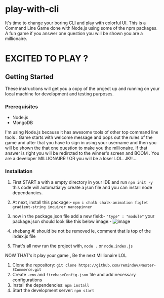 # play-with-cli
It's time to change your boring CLI and play with colorful UI. This is a Command Line Game done with Node.js using some of the npm packages. A fun game if you answer one question you will be shown you are a millionaire.

# EXCITED TO PLAY ?

## Getting Started
These instructions will get you a copy of the project up and running on your local machine for development and testing purposes.
### Prerequisites
- Node.js
- MongoDB

I'm using Node.js because it has awesome tools of other top command line tools .
Game starts with welcome message and pops out the rules of the game and after that you have to sign in using your username and then you will be shown the that one question to make you the millionaire. If that answer is right you will be redircted to the winner's screen and BOOM . You are a developer MILLIONAIRE!! OR you will be a loser LOL. JK!!...
### Installation
 1. First START a with a empty directory in your IDE and run `npm init -y` this code will automatialyy create a json file and you can install node dependancies.
 2. At next, install this package:-  `npm i chalk chalk-animation figlet gradient-string inquirer nanospinner`  
 3. now in the package.json file add a new field:- `"type" : "module"`
your package.json should look like this below image:-
![image](https://user-images.githubusercontent.com/105366317/231995948-eed820c2-4955-462a-ae1e-a647192b621c.png)

 4. shebang #! should be not be removed ie, comment that is top of the index.js file
 5. That's all now run the project with, `node .` 
or `node.index.js` 

NOW THAT's it play your game , Be the next Millionaire LOL
1. Clone the repository: `git clone https://github.com/remindev/Nester-ECommerce.git`
2. Create `.env` and `firebaseConfig.json` file and add necessary configurations
3. Install the dependencies: `npm install`
4. Start the development server: `npm start`



